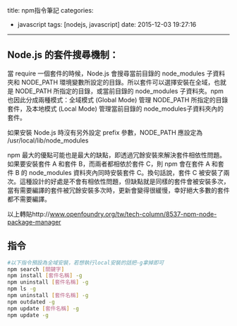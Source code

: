 title: npm指令筆記
categories:
  - javascript
tags: [nodejs, javascript]
date: 2015-12-03 19:27:16
---

<!-- more -->

## Node.js 的套件搜尋機制：

當 require 一個套件的時候，Node.js 會搜尋當前目錄的 node_modules 子資料夾和 NODE_PATH 環境變數所設定的目錄。所以套件可以選擇安裝在全域，也就是 NODE_PATH 所指定的目錄，或當前目錄的 node_modules 子資料夾。npm 也因此分成兩種模式：全域模式 (Global Mode) 管理 NODE_PATH 所指定的目錄套件，及本地模式 (Local Mode) 管理當前目錄的 node_modules子資料夾內的套件。

如果安裝 Node.js 時沒有另外設定 prefix 參數，NODE_PATH 應設定為 /usr/local/lib/node_modules

npm 最大的優點可能也是最大的缺點，即透過冗餘安裝來解決套件相依性問題。如果要安裝套件 A 和套件 B，而兩者都相依於套件 C，則 npm 會在套件 A 和套件 B 的 node_modules 資料夾內同時安裝套件 C。換句話說，套件 C 被安裝了兩次。這種設計的好處是不會有相依性問題，但缺點就是同樣的套件會被安裝多次，當有需要編譯的套件被冗餘安裝多次時，更新會變得很緩慢，幸好絕大多數的套件都不需要編譯。

以上轉貼http://www.openfoundry.org/tw/tech-column/8537-npm-node-package-manager

## 指令
``` bash
#以下指令預設為全域安裝，若想執行local安裝的話把-g拿掉即可
npm search [關鍵字]
npm install [套件名稱] -g
npm uninstall [套件名稱] -g
npm ls -g
npm uninstall [套件名稱] -g
npm outdated -g
npm update [套件名稱] -g
npm update -g
```
